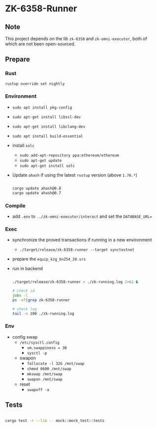 # ZK-6358-Runner

## Note

This project depends on the lib `zk-6358` and `zk-omni-executor`, both of which are not been open-sourced. 

## Prepare

### Rust 

```sh
rustup override set nightly
```

### Environment

- `sudo apt install pkg-config`
- `sudo apt-get install libssl-dev`
- `sudo apt-get install libclang-dev`
- `sudo apt install build-essential`
- install `solc`
    - `sudo add-apt-repository ppa:ethereum/ethereum`
    - `sudo apt-get update`
    - `sudo apt-get install solc`


- Update `ahash` if using the latest `rustup` version (above `1.76.*`)
    
    ```sh

    cargo update ahash@0.8
    cargo update ahash@0.7

    ```

### Compile

- add `.env` to `../zk-omni-executor/interact` and set the `DATABASE_URL=`  

### Exec

- synchronize the proved transactions if running in a new environment
    - `./target/release/zk-6358-runner --target synctestnet`

- prepare the `equip_kzg_bn254_20.srs`

- run in backend

    ```sh

    ./target/release/zk-6358-runner > ./zk-running.log 2>&1 &

    # check id
    jobs -l
    ps -ef|grep zk-6358-runner

    # check log
    tail -n 100 ./zk-running.log

    ```

### Env

- config swap
    - `/etc/sysctl.config`
        - `vm.swappiness = 30`
        - `sysctl -p`
    - swapon
        - `fallocate -l 32G /mnt/swap`
        - `chmod 0600 /mnt/swap`
        - `mkswap /mnt/swap`
        - `swapon /mnt/swap`
    - reset
        - `swapoff -a`

## Tests

```sh

cargo test -r --lib -- mock::mock_test::tests

```
